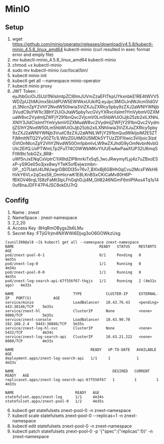 # MinIO

## Setup

1. wget https://github.com/minio/operator/releases/download/v4.5.8/kubectl-minio_4.5.8_linux_amd64 kubectl-minio  (curl resulted in exec format error and emply file)
2. mv kubectl-minio_4.5.8_linux_amd64 kubectl-minio
3. chmod +x kubectl-minio
4. sudo mv kubectl-minio /usr/local/bin/
5. kubectl minio init
6. kubectl get all --namespace minio-operator
7. kubectl minio proxy
8. JWT Token : eyJhbGciOiJSUzI1NiIsImtpZCI6ImJUVmZzaEFtTkpUYkxnbkE1RE4tWVV5WDZpU2hMUmx5bUdPUW5EWWkxUUkifQ.eyJpc3MiOiJrdWJlcm5ldGVzL3NlcnZpY2VhY2NvdW50Iiwia3ViZXJuZXRlcy5pby9zZXJ2aWNlYWNjb3VudC9uYW1lc3BhY2UiOiJtaW5pby1vcGVyYXRvciIsImt1YmVybmV0ZXMuaW8vc2VydmljZWFjY291bnQvc2VjcmV0Lm5hbWUiOiJjb25zb2xlLXNhLXNlY3JldCIsImt1YmVybmV0ZXMuaW8vc2VydmljZWFjY291bnQvc2VydmljZS1hY2NvdW50Lm5hbWUiOiJjb25zb2xlLXNhIiwia3ViZXJuZXRlcy5pby9zZXJ2aWNlYWNjb3VudC9zZXJ2aWNlLWFjY291bnQudWlkIjoiM2E5ZTFjMmItNTQ2Yy00ZTc1LWIzZGUtMGU5MDk5YTUzZDFlIiwic3ViIjoic3lzdGVtOnNlcnZpY2VhY2NvdW50Om1pbmlvLW9wZXJhdG9yOmNvbnNvbGUtc2EifQ.UxPTWmLTp2FuT74C0WWbMKvYlUUEwAwPaaXfJP32U6mqSFlW8tc1obGZx_8R8-uWf5nJxENqCsVptrC1iX6tdZlP8mrkiTx5q5_1wcJRwymyfLyj4z7uZBxoESxP-yS9Ge05o3jxx8wyYTeK5ofEejwzmbn-0P__tO7UatU4UNUwgrDB0Dl35v76v7_BXIxBj6GBHh0qCvu2McsFWkH6hVkY6VLv2qCesS8_OmHicrwK1E8LKnBSxCKiCaMv80H6P-fBXOV46rqL1S8zFaMt3lpLFhGqhDJj4M_Gtl8246NGmF6mIPfAxs4Tq1s140uf8naJDFF47P4JSC8okDU7rQ

## Confifg

1. Name : znext
2. NameSpace : znext-namespace
3. 2,2,20
4. Access Key :8HqRmOBygs2b6LMu
5. Secret Key :FTjiG1rjm4NXWWi6Djvg3oO6GOWkzUxg
```
[sunil390@al8 ~]$ kubectl get all --namespace znext-namespace
NAME                                       READY   STATUS    RESTARTS        AGE
pod/znext-pool-0-1                         0/1     Pending   0               4m35s
pod/znext-log-0                            1/1     Running   0               4m34s
pod/znext-pool-0-0                         1/1     Running   0               4m35s
pod/znext-log-search-api-67f556f67-tkgjs   1/1     Running   2 (4m31s ago)   4m33s

NAME                           TYPE           CLUSTER-IP     EXTERNAL-IP   PORT(S)          AGE
service/minio                  LoadBalancer   10.43.76.43    <pending>     443:30146/TCP    5m35s
service/znext-hl               ClusterIP      None           <none>        9000/TCP         5m35s
service/znext-console          LoadBalancer   10.43.90.70    192.168.2.4   9443:30886/TCP   5m35s
service/znext-log-hl-svc       ClusterIP      None           <none>        5432/TCP         4m34s
service/znext-log-search-api   ClusterIP      10.43.21.222   <none>        8080/TCP         4m33s

NAME                                   READY   UP-TO-DATE   AVAILABLE   AGE
deployment.apps/znext-log-search-api   1/1     1            1           4m33s

NAME                                             DESIRED   CURRENT   READY   AGE
replicaset.apps/znext-log-search-api-67f556f67   1         1         1       4m33s

NAME                            READY   AGE
statefulset.apps/znext-log      1/1     4m34s
statefulset.apps/znext-pool-0   1/2     4m35s
```
6. kubectl get statefulsets znext-pool-0 -n znext-namespace
7. kubectl scale statefulsets znext-pool-0 --replicas=1 -n znext-namespace
8. kubectl edit statefulsets znext-pool-0 -n znext-namespace
9. kubectl patch statefulsets znext-pool-0 -p '{"spec":{"replicas":1}}' -n znext-namespace

